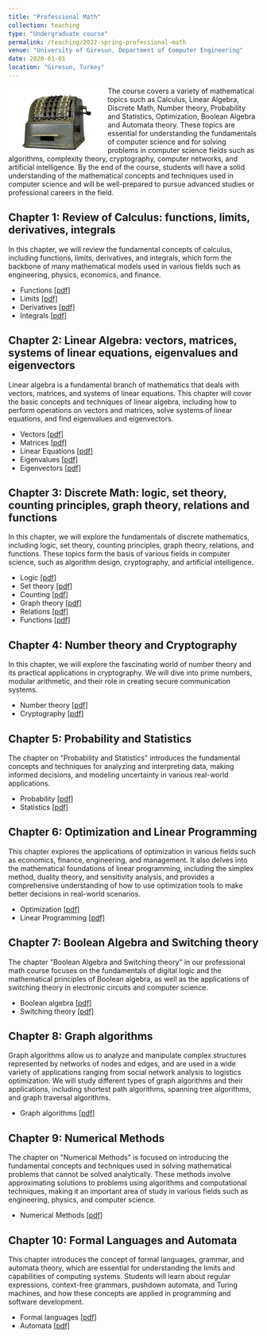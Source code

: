 ```yaml
---
title: "Professional Math"
collection: teaching
type: "Undergraduate course"
permalink: /teaching/2022-spring-professional-math
venue: "University of Giresun, Department of Computer Engineering"
date: 2020-01-01
location: "Giresun, Turkey"
---
```


<img align="left" width="200" alt="math" src="/images/teaching/professional-math-course.png"> The course covers a variety of mathematical topics such as Calculus, Linear Algebra, Discrete Math, Number theory, Probability and Statistics, Optimization, Boolean Algebra and Automata theory. These topics are essential for understanding the fundamentals of computer science and for solving problems in computer science fields such as algorithms, complexity theory, cryptography, computer networks, and artificial intelligence. By the end of the course, students will have a solid understanding of the mathematical concepts and techniques used in computer science and will be well-prepared to pursue advanced studies or professional careers in the field.

Chapter 1: Review of Calculus: functions, limits, derivatives, integrals
-----

In this chapter, we will review the fundamental concepts of calculus, including functions, limits, derivatives, and integrals, which form the backbone of many mathematical models used in various fields such as engineering, physics, economics, and finance.

* Functions <a href="http://sercankulcu.github.io/files/pro_math/1_functions.pdf">[pdf]</a>
* Limits <a href="http://sercankulcu.github.io/files/pro_math/1_limits.pdf">[pdf]</a>
* Derivatives <a href="http://sercankulcu.github.io/files/pro_math/1_derivatives.pdf">[pdf]</a>
* Integrals <a href="http://sercankulcu.github.io/files/pro_math/1_integrals.pdf">[pdf]</a>

Chapter 2: Linear Algebra: vectors, matrices, systems of linear equations, eigenvalues and eigenvectors
-----

Linear algebra is a fundamental branch of mathematics that deals with vectors, matrices, and systems of linear equations. This chapter will cover the basic concepts and techniques of linear algebra, including how to perform operations on vectors and matrices, solve systems of linear equations, and find eigenvalues and eigenvectors.

* Vectors <a href="http://sercankulcu.github.io/files/pro_math/1_limits.pdf">[pdf]</a>
* Matrices <a href="http://sercankulcu.github.io/files/pro_math/1_limits.pdf">[pdf]</a>
* Linear Equations <a href="http://sercankulcu.github.io/files/pro_math/1_limits.pdf">[pdf]</a>
* Eigenvalues <a href="http://sercankulcu.github.io/files/pro_math/1_limits.pdf">[pdf]</a>
* Eigenvectors <a href="http://sercankulcu.github.io/files/pro_math/1_limits.pdf">[pdf]</a>

Chapter 3: Discrete Math: logic, set theory, counting principles, graph theory, relations and functions
-----

In this chapter, we will explore the fundamentals of discrete mathematics, including logic, set theory, counting principles, graph theory, relations, and functions. These topics form the basis of various fields in computer science, such as algorithm design, cryptography, and artificial intelligence.

* Logic <a href="http://sercankulcu.github.io/files/pro_math/3_logic.pdf">[pdf]</a>
* Set theory <a href="http://sercankulcu.github.io/files/pro_math/1_limits.pdf">[pdf]</a>
* Counting <a href="http://sercankulcu.github.io/files/pro_math/1_limits.pdf">[pdf]</a>
* Graph theory <a href="http://sercankulcu.github.io/files/pro_math/1_limits.pdf">[pdf]</a>
* Relations <a href="http://sercankulcu.github.io/files/pro_math/1_limits.pdf">[pdf]</a>
* Functions <a href="http://sercankulcu.github.io/files/pro_math/1_limits.pdf">[pdf]</a>

Chapter 4: Number theory and Cryptography
-----

In this chapter, we will explore the fascinating world of number theory and its practical applications in cryptography. We will dive into prime numbers, modular arithmetic, and their role in creating secure communication systems.

* Number theory <a href="http://sercankulcu.github.io/files/pro_math/1_limits.pdf">[pdf]</a>
* Cryptography <a href="http://sercankulcu.github.io/files/pro_math/1_limits.pdf">[pdf]</a>

Chapter 5: Probability and Statistics
-----

The chapter on "Probability and Statistics" introduces the fundamental concepts and techniques for analyzing and interpreting data, making informed decisions, and modeling uncertainty in various real-world applications.

* Probability <a href="http://sercankulcu.github.io/files/pro_math/1_limits.pdf">[pdf]</a>
* Statistics <a href="http://sercankulcu.github.io/files/pro_math/1_limits.pdf">[pdf]</a>

Chapter 6: Optimization and Linear Programming
-----

This chapter explores the applications of optimization in various fields such as economics, finance, engineering, and management. It also delves into the mathematical foundations of linear programming, including the simplex method, duality theory, and sensitivity analysis, and provides a comprehensive understanding of how to use optimization tools to make better decisions in real-world scenarios.

* Optimization <a href="http://sercankulcu.github.io/files/pro_math/1_limits.pdf">[pdf]</a>
* Linear Programming <a href="http://sercankulcu.github.io/files/pro_math/1_limits.pdf">[pdf]</a>

Chapter 7: Boolean Algebra and Switching theory
-----

The chapter "Boolean Algebra and Switching theory" in our professional math course focuses on the fundamentals of digital logic and the mathematical principles of Boolean algebra, as well as the applications of switching theory in electronic circuits and computer science.

* Boolean algebra <a href="http://sercankulcu.github.io/files/pro_math/1_limits.pdf">[pdf]</a>
* Switching theory <a href="http://sercankulcu.github.io/files/pro_math/1_limits.pdf">[pdf]</a>

Chapter 8: Graph algorithms
-----

Graph algorithms allow us to analyze and manipulate complex structures represented by networks of nodes and edges, and are used in a wide variety of applications ranging from social network analysis to logistics optimization. We will study different types of graph algorithms and their applications, including shortest path algorithms, spanning tree algorithms, and graph traversal algorithms.

* Graph algorithms <a href="http://sercankulcu.github.io/files/pro_math/1_limits.pdf">[pdf]</a>

Chapter 9: Numerical Methods
-----

The chapter on "Numerical Methods" is focused on introducing the fundamental concepts and techniques used in solving mathematical problems that cannot be solved analytically. These methods involve approximating solutions to problems using algorithms and computational techniques, making it an important area of study in various fields such as engineering, physics, and computer science.

* Numerical Methods <a href="http://sercankulcu.github.io/files/pro_math/1_limits.pdf">[pdf]</a>

Chapter 10: Formal Languages and Automata
-----

This chapter introduces the concept of formal languages, grammar, and automata theory, which are essential for understanding the limits and capabilities of computing systems. Students will learn about regular expressions, context-free grammars, pushdown automata, and Turing machines, and how these concepts are applied in programming and software development.

* Formal languages <a href="http://sercankulcu.github.io/files/pro_math/1_limits.pdf">[pdf]</a>
* Automata <a href="http://sercankulcu.github.io/files/pro_math/1_limits.pdf">[pdf]</a>
